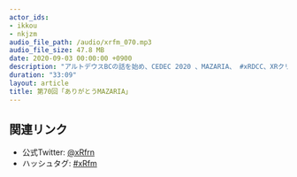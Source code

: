 ```yaml
---
actor_ids:
- ikkou
- nkjzm
audio_file_path: /audio/xrfm_070.mp3
audio_file_size: 47.8 MB
date: 2020-09-03 00:00:00 +0900
description: "アルトデウスBCの話を始め、CEDEC 2020 、MAZARIA、 #xRDCC、XRクリエイティブアワード2020、SoVeCとKDDIの「XR CHANNEL」、「亜空間こねる」とNEWVIEWコラボのARグッズ販売、STYLY STORE、STYLY Pro / Pro Unlimited 、月刊ブレーンのVR特集、Animaze、ときめきVR、NVIDIAのGPU新モデル、Facebook Connect 、入場できない美術展、星野ニアさんについて話しました。"
duration: "33:09"
layout: article
title: 第70回「ありがとうMAZARIA」
---
```


## 関連リンク

- 公式Twitter: [@xRfrn](https://twitter.com/xrfrn)
- ハッシュタグ: [#xRfm](https://twitter.com/hashtag/xRfm?src=hash)